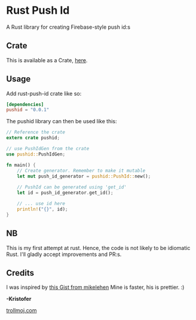 # Rust Push Id
A Rust library for creating Firebase-style push id:s

## Crate
This is available as a Crate, [here](https://crates.io/crates/pushid).

## Usage

Add rust-push-id crate like so:

```toml
[dependencies]
pushid = "0.0.1"
```

The pushid library can then be used like this:
```rust
// Reference the crate
extern crate pushid;

// use PushIdGen from the crate
use pushid::PushIdGen;

fn main() {
    // Create generator. Remember to make it mutable
    let mut push_id_generator = pushid::PushId::new();
    
    // PushId can be generated using 'get_id'
    let id = push_id_generator.get_id();

    // ... use id here
    println!("{}", id);
}


```

## NB
This is my first attempt at rust. Hence, the code is not likely to be idiomatic Rust. I'll gladly accept improvements and PR:s.

## Credits
I was inspired by [this Gist from mikelehen](https://gist.github.com/mikelehen/3596a30bd69384624c11)
Mine is faster, his is prettier. :)

**-Kristofer**

[trollmoj.com](https://trollmoj.com/#blog)
